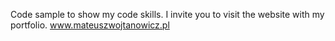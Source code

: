 Code sample to show my code skills.
I invite you to visit the website with my portfolio.
www.mateuszwojtanowicz.pl
